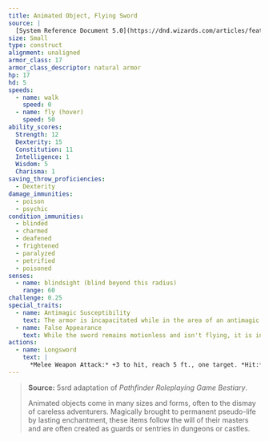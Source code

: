 ```yaml
---
title: Animated Object, Flying Sword
source: |
  [System Reference Document 5.0](https://dnd.wizards.com/articles/features/systems-reference-document-srd)
size: Small
type: construct
alignment: unaligned
armor_class: 17
armor_class_descriptor: natural armor
hp: 17
hd: 5
speeds:
  - name: walk
    speed: 0
  - name: fly (hover)
    speed: 50
ability_scores:
  Strength: 12
  Dexterity: 15
  Constitution: 11
  Intelligence: 1
  Wisdom: 5
  Charisma: 1
saving_throw_proficiencies:
  - Dexterity
damage_immunities:
  - poison
  - psychic
condition_immunities:
  - blinded
  - charmed
  - deafened
  - frightened
  - paralyzed
  - petrified
  - poisoned
senses:
  - name: blindsight (blind beyond this radius)
    range: 60
challenge: 0.25
special_traits:
  - name: Antimagic Susceptibility
    text: The armor is incapacitated while in the area of an antimagic field. If targeted by *dispel magic*, the armor must succeed on a Constitution saving throw against the caster's spell save DC or fall unconscious for 1 minute.
  - name: False Appearance
    text: While the sword remains motionless and isn't flying, it is indistinguishable from a normal sword.
actions:
  - name: Longsword
    text: |
      *Melee Weapon Attack:* +3 to hit, reach 5 ft., one target. *Hit:* 5 (1d8 + 1) slashing damage.
---
```


> **Source:** 5srd adaptation of *Pathfinder Roleplaying Game Bestiary*.
>
> Animated objects come in many sizes and forms, often to the dismay of careless adventurers. Magically brought to permanent pseudo-life by lasting enchantment, these items follow the will of their masters and are often created as guards or sentries in dungeons or castles.
